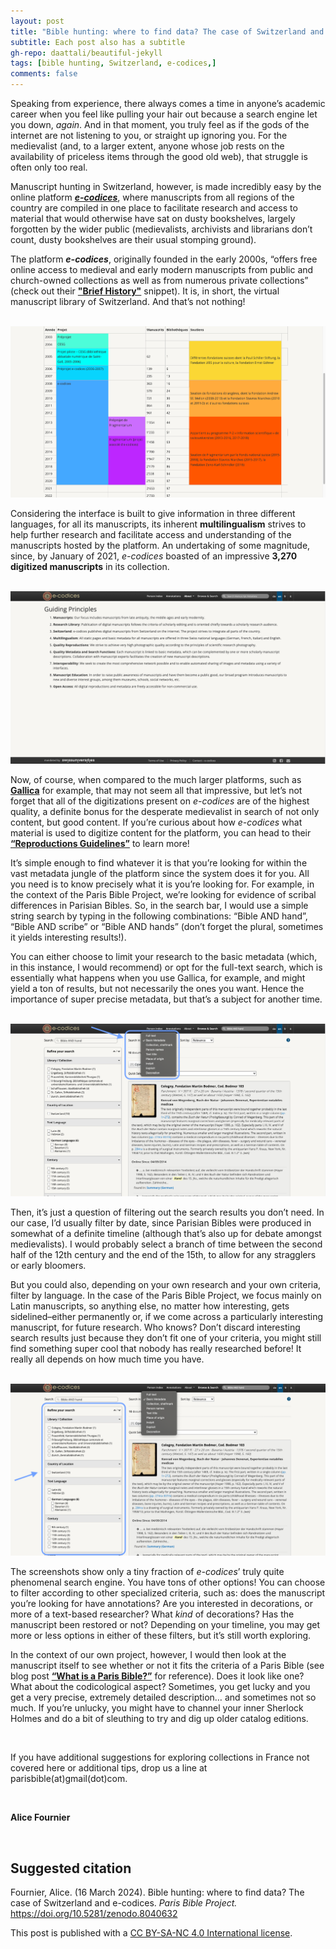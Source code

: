 ```yaml
---
layout: post
title: "Bible hunting: where to find data? The case of Switzerland and e-codices."
subtitle: Each post also has a subtitle
gh-repo: daattali/beautiful-jekyll
tags: [bible hunting, Switzerland, e-codices,]
comments: false
---
```


Speaking from experience, there always comes a time in anyone’s academic career when you feel like pulling your hair out because a search engine let you down, *again*. And in that moment, you truly feel as if the gods of the internet are not listening to you, or straight up ignoring you. For the medievalist (and, to a larger extent, anyone whose job rests on the availability of priceless items through the good old web), that struggle is often only too real.


Manuscript hunting in Switzerland, however, is made incredibly easy by the online platform [***e-codices***](https://www.e-codices.unifr.ch/en), where manuscripts from all regions of the country are compiled in one place to facilitate research and access to material that would otherwise have sat on dusty bookshelves, largely forgotten by the wider public (medievalists, archivists and librarians don’t count, dusty bookshelves are their usual stomping ground).


The platform ***e-codices***, originally founded in the early 2000s, “offers free online access to medieval and early modern manuscripts from public and church-owned collections as well as from numerous private collections” (check out their [**"Brief History"**](https://www.e-codices.unifr.ch/en/about/history) snippet). It is, in short, the virtual manuscript library of Switzerland. And that’s not nothing! 

<br>

<img src="/assets/E-codices_BriefHistory_screenshot copy.png">

<br>

Considering the interface is built to give information in three different languages, for all its manuscripts, its inherent **multilingualism** strives to help further research and facilitate access and understanding of the manuscripts hosted by the platform. An undertaking of some magnitude, since, by January of 2021, *e-codices* boasted of an impressive **3,270 digitized manuscripts** in its collection. 

<br>

<img src="/assets/E-codices_GuidingPrinciples_Screenshot copy.png">

<br>

Now, of course, when compared to the much larger platforms, such as [**Gallica**](https://gallica.bnf.fr/accueil/en/content/accueil-en?mode=desktop) for example, that may not seem all that impressive, but let’s not forget that all of the digitizations present on *e-codices* are of the highest quality, a definite bonus for the desperate medievalist in search of not only content, but good content. If you’re curious about how *e-codices* what material is used to digitize content for the platform, you can head to their [**“Reproductions Guidelines”**](https://www.e-codices.unifr.ch/en/about/imaging) to learn more!


It’s simple enough to find whatever it is that you’re looking for within the vast metadata jungle of the platform since the system does it for you. All you need is to know precisely what it is you’re looking for. For example, in the context of the Paris Bible Project, we’re looking for evidence of scribal differences in Parisian Bibles. So, in the search bar, I would use a simple string search by typing in the following combinations: “Bible AND hand”, “Bible AND scribe” or “Bible AND hands” (don’t forget the plural, sometimes it yields interesting results!).


You can either choose to limit your research to the basic metadata (which, in this instance, I would recommend) or opt for the full-text search, which is essentially what happens when you use Gallica, for example, and might yield a ton of results, but not necessarily the ones you want. Hence the importance of super precise metadata, but that’s a subject for another time.

<br>

<img src="/assets/E-codices_SearchFunctions_Screenshot 1 copy.png">

<br>

Then, it’s just a question of filtering out the search results you don’t need. In our case, I’d usually filter by date, since Parisian Bibles were produced in somewhat of a definite timeline (although that’s also up for debate amongst medievalists). I would probably select a branch of time between the second half of the 12th century and the end of the 15th, to allow for any stragglers or early bloomers. 


But you could also, depending on your own research and your own criteria, filter by language. In the case of the Paris Bible Project, we focus mainly on Latin manuscripts, so anything else, no matter how interesting, gets sidelined–either permanently or, if we come across a particularly interesting manuscript, for future research. Who knows? Don’t discard interesting search results just because they don’t fit one of your criteria, you might still find something super cool that nobody has really researched before! It really all depends on how much time you have.

<br>

<img src="/assets/E-codices_SearchFunctions_Screenshot 2 copy.png">

<br>

The screenshots show only a tiny fraction of *e-codices*’ truly quite phenomenal search engine. You have tons of other options! You can choose to filter according to other specialized criteria, such as: does the manuscript you’re looking for have annotations? Are you interested in decorations, or more of a text-based researcher? What *kind* of decorations? Has the manuscript been restored or not? Depending on your timeline, you may get more or less options in either of these filters, but it’s still worth exploring.


In the context of our own project, however, I would then look at the manuscript itself to see whether or not it fits the criteria of a Paris Bible (see blog post [**“What is a Paris Bible?”**](https://parisbible.github.io/2021-06-15-what_is_PB/) for reference). Does it look like one? What about the codicological aspect? Sometimes, you get lucky and you get a very precise, extremely detailed description… and sometimes not so much. If you’re unlucky, you might have to channel your inner Sherlock Holmes and do a bit of sleuthing to try and dig up older catalog editions.

<br>

If you have additional suggestions for exploring collections in France not covered here or additional tips, drop us a line at parisbible(at)gmail(dot)com. 

<br>

**Alice Fournier**

<br>

## **Suggested citation**

Fournier, Alice. (16 March 2024). Bible hunting: where to find data? The case of Switzerland and e-codices. *Paris Bible Project.* https://doi.org/10.5281/zenodo.8040632

This post is published with a [CC BY-SA-NC 4.0 International license](https://creativecommons.org/licenses/by-nc-sa/4.0/).
